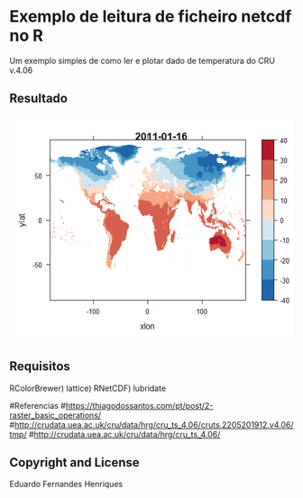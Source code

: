 # Exemplo de leitura de ficheiro netcdf no R
Um exemplo simples de como ler e plotar dado de temperatura
do  CRU v.4.06 
## Resultado

![Alt text](https://github.com/eduardofhenty/scripts-gerais-R/blob/main/exemplo%20de%20leitura%20netcdf%20no%20R/exemplo%20de%20leitura%20CRU-temperatura.png?raw=true?raw=true?raw=true "Resultado do plot")

## Requisitos
RColorBrewer)
lattice)
RNetCDF)
lubridate

#Referencias
#https://thiagodossantos.com/pt/post/2-raster_basic_operations/
#http://crudata.uea.ac.uk/cru/data/hrg/cru_ts_4.06/cruts.2205201912.v4.06/tmp/
#http://crudata.uea.ac.uk/cru/data/hrg/cru_ts_4.06/

## Copyright and License
Eduardo Fernandes Henriques
